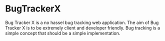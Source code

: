 BugTrackerX
===========

Bug Tracker X is a no hassel bug tracking web application. The aim of Bug Tracker X is to be extremely client and developer friendly. Bug tracking is a simple concept that should be a simple implementation.

